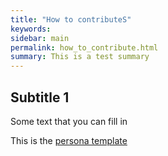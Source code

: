 ```yaml
---
title: "How to contributeS"
keywords: 
sidebar: main
permalink: how_to_contribute.html
summary: This is a test summary
---
```



## Subtitle 1

Some text that you can fill in


This is the [persona template](TEMPLATE_persona)
